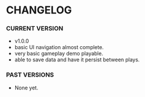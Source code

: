 # CHANGELOG #

### CURRENT VERSION ###

* v1.0.0
* basic UI navigation almost complete.
* very basic gameplay demo playable.
* able to save data and have it persist between plays.

### PAST VERSIONS ###

* None yet.